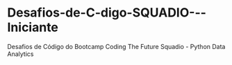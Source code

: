 # Desafios-de-C-digo-SQUADIO---Iniciante
Desafios de Código do Bootcamp Coding The Future Squadio - Python Data Analytics
